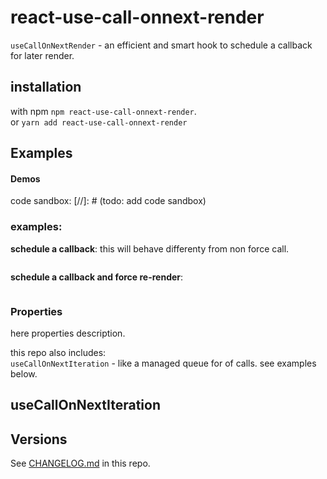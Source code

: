 # react-use-call-onnext-render

`useCallOnNextRender` - an efficient and smart hook to schedule a callback for later render.

## installation

with npm `npm react-use-call-onnext-render`.  
or `yarn add react-use-call-onnext-render`

## Examples

#### Demos

code sandbox:
[//]: # (todo: add code sandbox)

### examples:

**schedule a callback**:
this will behave differenty from non force call.

```jsx
```

**schedule a callback and force re-render**:

```jsx
```

### Properties

here properties description.

this repo also includes:  
`useCallOnNextIteration` - like a managed queue for of calls. see examples below.

## useCallOnNextIteration

## Versions

See [CHANGELOG.md](https://github.com/Eliav2/react-xarrows/blob/master/CHANGELOG.md) in this repo.
